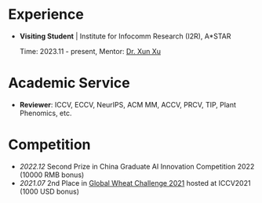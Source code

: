 # Experience
- **Visiting Student** | Institute for Infocomm Research (I2R), A*STAR

  Time: 2023.11 - present, Mentor: [Dr. Xun Xu](https://alex-xun-xu.github.io/)


# Academic Service
- **Reviewer**: ICCV, ECCV, NeurIPS, ACM MM, ACCV, PRCV, TIP, Plant Phenomics, etc.


# Competition
- *2022.12* Second Prize in China Graduate AI Innovation Competition 2022 (10000 RMB bonus)
- *2021.07* 2nd Place in [Global Wheat Challenge 2021](https://www.aicrowd.com/challenges/global-wheat-challenge-2021) hosted at ICCV2021 (1000 USD bonus)
